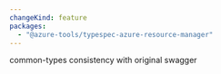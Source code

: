 ```yaml
---
changeKind: feature
packages:
  - "@azure-tools/typespec-azure-resource-manager"
---
```


common-types consistency with original swagger